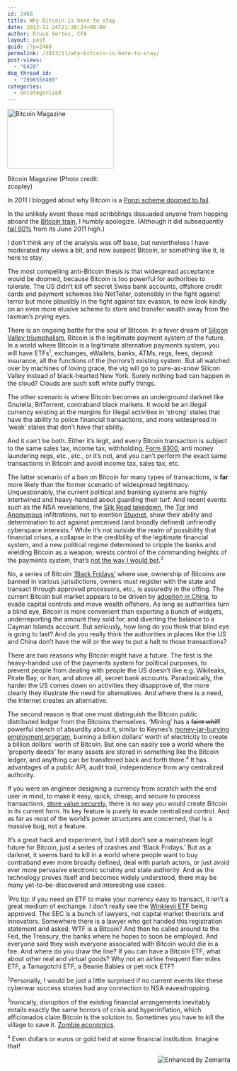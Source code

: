 ```yaml
---
id: 2468
title: Why Bitcoin is here to stay
date: 2013-11-24T21:38:24+00:00
author: Druce Vertes, CFA
layout: post
guid: /?p=2468
permalink: /2013/11/why-bitcoin-is-here-to-stay/
post-views:
  - "6428"
dsq_thread_id:
  - "1996550480"
categories:
  - Uncategorized
---
```

<div style="width: 250px" class="wp-caption alignright">
  <a href="http://www.flickr.com/photos/22823034@N00/7297820998" target="_blank"><img class="zemanta-img-inserted zemanta-img-configured" title="Bitcoin Magazine" alt="Bitcoin Magazine" src="http://farm8.static.flickr.com/7082/7297820998_d94789a144_m.jpg" width="240" height="135" /></a>
  
  <p class="wp-caption-text">
    Bitcoin Magazine (Photo credit: zcopley)
  </p>
</div>

In 2011 I blogged about why Bitcoin is a [Ponzi scheme doomed to fail](/2011/06/the-great-bitcoin-robbery/).

In the unlikely event these mad scribblings dissuaded anyone from hopping aboard the [Bitcoin train](http://bitcoincharts.com/charts/mtgoxUSD#rg730zczsg2011-11-26zeg2013-11-25ztgSzm1g10zm2g25), I humbly apologize. (Although it did subsequently [fall 90%](http://mobilemarketingandtechnology.com/2011/10/19/bitcoin-value-drops-90/) from its June 2011 high.)

I don&#8217;t think any of the analysis was off base, but nevertheless I have moderated my views a bit, and now suspect Bitcoin, or something like it, is here to stay.  
<!--more-->

  
The most compelling anti-Bitcoin thesis is that widespread acceptance would be doomed, because Bitcoin is too powerful for authorities to tolerate. The US didn&#8217;t kill off secret Swiss bank accounts, offshore credit cards and payment schemes like NetTeller, ostensibly in the fight against terror but more plausibly in the fight against tax evasion, to now look kindly on an even more elusive scheme to store and transfer wealth away from the taxman&#8217;s prying eyes.

There is an ongoing battle for the soul of Bitcoin. In a fever dream of [Silicon Valley triumphalism](http://startupboy.com/2013/11/07/bitcoin-the-internet-of-money/), Bitcoin is the legitimate payment system of the future. In a world where Bitcoin is a legitimate alternative payments system, you will have ETFs<sup><small>1</small></sup>, exchanges, eWallets, banks, ATMs, regs, fees, deposit insurance, all the functions of the (horrors!) existing system. But all watched over by machines of loving grace, the vig will go to pure-as-snow Silicon Valley instead of black-hearted New York. Surely nothing bad can happen in the cloud? Clouds are such soft white puffy things.

The other scenario is where Bitcoin becomes an underground darknet like Gnutella, BitTorrent, contraband black markets. It would be an illegal currency existing at the margins for illegal activities in &#8216;strong&#8217; states that have the ability to police financial transactions, and more widespread in &#8216;weak&#8217; states that don&#8217;t have that ability.

And it can&#8217;t be both. Either it&#8217;s legit, and every Bitcoin transaction is subject to the same sales tax, income tax, withholding, [Form 8300](http://www.fi-magazine.com/channel/compliance/article/story/2007/02/understanding-the-pesky-form-8300.aspx), anti money laundering regs, etc., etc., or it&#8217;s not, and you can&#8217;t perform the exact same transactions in Bitcoin and avoid income tax, sales tax, etc.

The latter scenario of a ban on Bitcoin for many types of transactions, is **far** more likely than the former scenario of widespread legitimacy. Unquestionably, the current political and banking systems are highly intertwined and heavy-handed about guarding their turf. And recent events such as the NSA revelations, the [Silk Road takedown](http://www.reuters.com/article/2013/10/02/crime-silkroad-raid-idUSL1N0HS12C20131002), the [Tor](http://www.wired.com/threatlevel/2013/09/freedom-hosting-fbi/) and [Anonymous](http://arstechnica.com/tech-policy/2013/08/fbi-still-needs-hector-sabu-monsegur-sentencing-delayed-again/) infiltrations, not to mention [Stuxnet](http://www.foreignpolicy.com/articles/2013/11/19/stuxnets_secret_twin_iran_nukes_cyber_attack), show their ability and determination to act against perceived (and broadly defined) unfriendly cyberspace interests.<sup><small>2</small></sup> While it&#8217;s not outside the realm of possibility that financial crises, a collapse in the credibility of the legitimate financial system, and a new political regime determined to cripple the banks and wielding Bitcoin as a weapon, wrests control of the commanding heights of the payments system, that&#8217;s [not the way I would bet](http://www.brainyquote.com/quotes/quotes/d/damonrunyo127472.html).<sup><small>3</small></sup>

No, a series of Bitcoin [&#8216;Black Fridays&#8217;](http://www.pokernews.com/news/2012/04/the-black-friday-timeline-one-year-without-online-poker-12445.htm) where use, ownership of Bitcoins are banned in various jurisdictions, owners must register with the state and transact through approved processors, etc., is assuredly in the offing. The current Bitcoin bull market appears to be driven by [adoption in China](http://bits.blogs.nytimes.com/2013/11/19/mapping-bitcoin/?_r=0), to evade capital controls and move wealth offshore. As long as authorities turn a blind eye, Bitcoin is more convenient than exporting a bunch of widgets, underreporting the amount they sold for, and diverting the balance to a Cayman Islands account. But seriously, how long do you think that blind eye is going to last? And do you really think the authorities in places like the US and China don&#8217;t have the will or the way to put a halt to those transactions?

There are two reasons why Bitcoin might have a future. The first is the heavy-handed use of the payments system for political purposes, to prevent people from dealing with people the US doesn&#8217;t like e.g. Wikileaks, Pirate Bay, or Iran, and above all, secret bank accounts. Paradoxically, the harder the US comes down on activities they disapprove of, the more clearly they illustrate the need for alternatives. And where there is a need, the Internet creates an alternative.

The second reason is that one must distinguish the Bitcoin public distributed ledger from the Bitcoins themselves. &#8216;Mining&#8217; has a <strike>faint whiff</strike> powerful stench of absurdity about it, similar to Keynes&#8217;s [money-jar-burying employment program](http://delong.typepad.com/sdj/2011/08/paul-krugman-reminds-us-of-the-context-of-keyness-bury-banknotes-in-the-ground-and-dig-them-up-discussion.html), burning a billion dollars&#8217; worth of electricity to create a billion dollars&#8217; worth of Bitcoin. But one can easily see a world where the &#8216;property deeds&#8217; for many assets are stored in something like the Bitcoin ledger, and anything can be transferred back and forth there.<sup><small>4</small></sup> It has advantages of a public API, audit trail, independence from any centralized authority.

If you were an engineer designing a currency from scratch with the end user in mind, to make it easy, quick, cheap, and secure to process transactions, [store value securely](http://www.theguardian.com/technology/2013/nov/27/hard-drive-bitcoin-landfill-site), there is no way you would create Bitcoin in its current form. Its key feature is purely to evade centralized control. And as far as most of the world&#8217;s power structures are concerned, that is a massive bug, not a feature.

It&#8217;s a great hack and experiment, but I still don&#8217;t see a mainstream legit future for Bitcoin, just a series of crashes and &#8216;Black Fridays.&#8217; But as a darknet, it seems hard to kill in a world where people want to buy contraband ever more broadly defined, deal with pariah actors, or just avoid ever more pervasive electronic scrutiny and state authority. And as the technology proves itself and becomes widely understood, there may be many yet-to-be-discovered and interesting use cases.

<sup><small>1</small></sup>Pro tip: if you need an ETF to make your currency easy to transact, it isn&#8217;t a great medium of exchange. I don&#8217;t really see the [Winklevii ETF](http://www.sec.gov/Archives/edgar/data/1579346/000119312513279830/d562329ds1.htm) being approved. The SEC is a bunch of lawyers, not capital market theorists and innovators. Somewhere there is a lawyer who got handed this registration statement and asked, WTF is a Bitcoin? And then he called around to the Fed, the Treasury, the banks where he hopes to soon be employed. And everyone said they wish everyone associated with Bitcoin would die in a fire. And where do you draw the line? If you can have a Bitcoin ETF, what about other real and virtual goods? Why not an airline frequent flier miles ETF, a Tamagotchi ETF, a Beanie Babies or pet rock ETF?

<sup><small>2</small></sup>Personally, I would be just a little surprised if no current events like these cyberwar success stories had any connection to NSA eavesdropping.

<sup><small>3</small></sup>Ironically, disruption of the existing financial arrangements inevitably entails exactly the same horrors of crisis and hyperinflation, which afficionados claim Bitcoin is the solution to. Sometimes you have to kill the village to save it. [Zombie economics](http://airshipdaily.com/the-political-economy-of-zombies/).

<sup><small>4</small></sup> Even dollars or euros or gold held at some financial institution. Imagine that!

<div class="zemanta-pixie" style="margin-top: 10px; height: 15px;">
  <a class="zemanta-pixie-a" title="Enhanced by Zemanta" href="http://www.zemanta.com/?px"><img class="zemanta-pixie-img" style="border: none; float: right;" alt="Enhanced by Zemanta" src="http://img.zemanta.com/zemified_h.png?x-id=e0f3e4bb-189b-4b81-ad67-49c756da2d09" /></a>
</div>